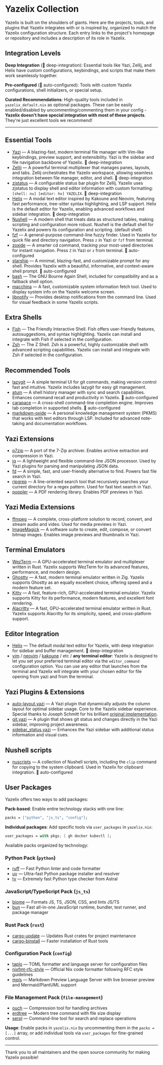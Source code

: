 # Yazelix Collection

Yazelix is built on the shoulders of giants. Here are the projects, tools, and plugins that Yazelix integrates with or is inspired by, organized to match the Yazelix configuration structure. Each entry links to the project's homepage or repository and includes a description of its role in Yazelix.

## Integration Levels

**Deep Integration** (🚀 deep-integration): Essential tools like Yazi, Zellij, and Helix have custom configurations, keybindings, and scripts that make them work seamlessly together.

**Pre-configured** (🔧 auto-configured): Tools with custom Yazelix configurations, shell initializers, or special setup.

**Curated Recommendations**: High-quality tools included in `yazelix_default.nix` as optional packages. These can be easily enabled/disabled by uncommenting/commenting them in your config - **Yazelix doesn't have special integration with most of these projects**. They're just excellent tools we recommend!

---

## Essential Tools
- [Yazi](https://github.com/sxyazi/yazi) — A blazing-fast, modern terminal file manager with Vim-like keybindings, preview support, and extensibility. Yazi is the sidebar and file navigation backbone of Yazelix. 🚀 deep-integration
- [Zellij](https://github.com/zellij-org/zellij) — A powerful terminal multiplexer that manages panes, layouts, and tabs. Zellij orchestrates the Yazelix workspace, allowing seamless integration between file manager, editor, and shell. 🚀 deep-integration
- [zjstatus](https://github.com/dj95/zjstatus) — A configurable status bar plugin for Zellij. Yazelix uses zjstatus to display shell and editor information with custom formatting: `[shell: nu] [editor: hx] YAZELIX`. 🚀 deep-integration
- [Helix](https://helix-editor.com) — A modal text editor inspired by Kakoune and Neovim, featuring fast performance, tree-sitter syntax highlighting, and LSP support. Helix is the default editor for Yazelix, enabling advanced workflows and sidebar integration. 🚀 deep-integration
- [Nushell](https://www.nushell.sh) — A modern shell that treats data as structured tables, making scripting and configuration more robust. Nushell is the default shell for Yazelix and powers its configuration and scripting. (default shell)
- [fzf](https://github.com/junegunn/fzf) — A general-purpose command-line fuzzy finder. Used in Yazelix for quick file and directory navigation. Press `z` in Yazi or `fzf` from terminal.
- [zoxide](https://github.com/ajeetdsouza/zoxide) — A smarter cd command, tracking your most-used directories for instant navigation. Press `Z` in Yazi or `z` from terminal. 🔧 auto-configured
- [starship](https://starship.rs) — A minimal, blazing-fast, and customizable prompt for any shell. Provides Yazelix with a beautiful, informative, and context-aware shell prompt. 🔧 auto-configured
- [bash](https://www.gnu.org/software/bash/) — The GNU Bourne Again Shell, included for compatibility and as a fallback shell option.
- [macchina](https://github.com/Macchina-CLI/macchina) — A fast, customizable system information fetch tool. Used to display system info on the Yazelix welcome screen.
- [libnotify](https://github.com/GNOME/libnotify) — Provides desktop notifications from the command line. Used for visual feedback in some Yazelix scripts.

## Extra Shells
- [Fish](https://fishshell.com/) — The Friendly Interactive Shell. Fish offers user-friendly features, autosuggestions, and syntax highlighting. Yazelix can install and integrate with Fish if selected in the configuration.
- [Zsh](https://www.zsh.org/) — The Z Shell. Zsh is a powerful, highly customizable shell with advanced scripting capabilities. Yazelix can install and integrate with Zsh if selected in the configuration.

## Recommended Tools
- [lazygit](https://github.com/jesseduffield/lazygit) — A simple terminal UI for git commands, making version control fast and intuitive. Yazelix includes lazygit for easy git management.
- [atuin](https://github.com/atuinsh/atuin) — A shell history manager with sync and search capabilities. Enhances command recall and productivity in Yazelix. 🔧 auto-configured
- [carapace](https://github.com/rsteube/carapace-bin) — A cross-shell command-line completion engine. Improves tab completion in supported shells. 🔧 auto-configured
- [markdown-oxide](https://oxide.md/index) — A personal knowledge management system (PKMS) that works with text editors through LSP. Included for advanced note-taking and documentation workflows.

## Yazi Extensions
- [p7zip](https://github.com/p7zip-project/p7zip) — A port of the 7-Zip archiver. Enables archive extraction and compression in Yazi.
- [jq](https://github.com/jqlang/jq) — A lightweight and flexible command-line JSON processor. Used by Yazi plugins for parsing and manipulating JSON data.
- [fd](https://github.com/sharkdp/fd) — A simple, fast, and user-friendly alternative to find. Powers fast file search in Yazi.
- [ripgrep](https://github.com/BurntSushi/ripgrep) — A line-oriented search tool that recursively searches your current directory for a regex pattern. Used for fast text search in Yazi.
- [poppler](https://poppler.freedesktop.org/) — A PDF rendering library. Enables PDF previews in Yazi.

## Yazi Media Extensions
- [ffmpeg](https://ffmpeg.org/) — A complete, cross-platform solution to record, convert, and stream audio and video. Used for media previews in Yazi.
- [ImageMagick](https://imagemagick.org/) — A software suite to create, edit, compose, or convert bitmap images. Enables image previews and thumbnails in Yazi.

## Terminal Emulators
- [WezTerm](https://wezfurlong.org/wezterm/) — A GPU-accelerated terminal emulator and multiplexer written in Rust. Yazelix supports WezTerm for its advanced features, performance, and modern design.
- [Ghostty](https://ghostty.org/) — A fast, modern terminal emulator written in Zig. Yazelix supports Ghostty as an equally excellent choice, offering speed and a modern feature set.
- [Kitty](https://sw.kovidgoyal.net/kitty/) — A fast, feature-rich, GPU-accelerated terminal emulator. Yazelix supports Kitty for its performance, modern features, and excellent font rendering.
- [Alacritty](https://github.com/alacritty/alacritty) — A fast, GPU-accelerated terminal emulator written in Rust. Yazelix supports Alacritty for its simplicity, speed, and cross-platform support.

## Editor Integration
- [Helix](https://helix-editor.com) — The default modal text editor for Yazelix, with deep integration for sidebar and buffer management. 🚀 deep-integration
- [vim](https://www.vim.org/) / [neovim](https://neovim.io/) / [kakoune](https://kakoune.org/) / etc / **any terminal editor**: Yazelix is designed to let you set your preferred terminal editor via the `editor_command` configuration option. You can use any editor that launches from the terminal and Yazelix will integrate with your chosen editor for file opening from yazi and from the terminal.


## Yazi Plugins & Extensions
- [auto-layout.yazi](https://github.com/luccahuguet/auto-layout.yazi) — A Yazi plugin that dynamically adjusts the column layout for optimal sidebar usage. Core to the Yazelix sidebar experience. Special thanks to Joseph Schmitt for his brilliant [original implementation](https://github.com/josephschmitt/auto-layout.yazi).
- [git.yazi](https://github.com/yazi-rs/plugins/tree/main/git.yazi) — A plugin that shows git status and changes directly in the Yazi sidebar, improving project awareness.
- [sidebar_status.yazi](https://github.com/sxyazi/yazi-plugins) — Enhances the Yazi sidebar with additional status information and visual cues.

## Nushell scripts
- [nuscripts](https://github.com/nushell/nuscripts) — A collection of Nushell scripts, including the `clip` command for copying to the system clipboard. Used in Yazelix for clipboard integration. 🔧 auto-configured

## User Packages

Yazelix offers two ways to add packages:

**Pack-based**: Enable entire technology stacks with one line:
```nix
packs = ["python", "js_ts", "config"];
```

**Individual packages**: Add specific tools via `user_packages` in `yazelix.nix`:
```nix
user_packages = with pkgs; [ gh docker kubectl ];
```

Available packs organized by technology:

### Python Pack (`python`)
- [ruff](https://github.com/astral-sh/ruff) — Fast Python linter and code formatter
- [uv](https://github.com/astral-sh/uv) — Ultra-fast Python package installer and resolver
- [ty](https://github.com/astral-sh/ty) — Extremely fast Python type checker from Astral

### JavaScript/TypeScript Pack (`js_ts`)
- [biome](https://biomejs.dev/) — Formats JS, TS, JSON, CSS, and lints JS/TS
- [bun](https://bun.sh/) — Fast all-in-one JavaScript runtime, bundler, test runner, and package manager

### Rust Pack (`rust`)
- [cargo-update](https://github.com/nabijaczleweli/cargo-update) — Updates Rust crates for project maintenance
- [cargo-binstall](https://github.com/cargo-bins/cargo-binstall) — Faster installation of Rust tools

### Configuration Pack (`config`)
- [taplo](https://github.com/tamasfe/taplo) — TOML formatter and language server for configuration files
- [nixfmt-rfc-style](https://github.com/NixOS/nixfmt) — Official Nix code formatter following RFC style guidelines
- [mpls](https://github.com/mhersson/mpls) — Markdown Preview Language Server with live browser preview and Mermaid/PlantUML support

### File Management Pack (`file-management`)
- [ouch](https://github.com/ouch-org/ouch) — Compression tool for handling archives
- [erdtree](https://github.com/solidiquis/erdtree) — Modern tree command with file size display
- [serpl](https://github.com/serpl/serpl) — Command-line tool for search and replace operations

**Usage**: Enable packs in `yazelix.nix` by uncommenting them in the `packs = [...]` array, or add individual tools via `user_packages` for fine-grained control.

---

Thank you to all maintainers and the open source community for making Yazelix possible! 

